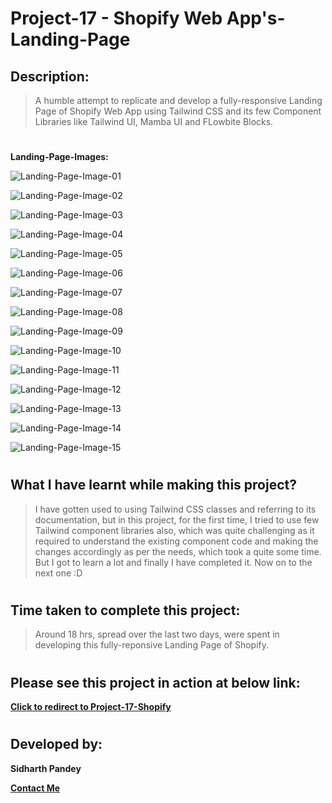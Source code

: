 # Project-17 - Shopify Web App's-Landing-Page


## Description:

> A humble attempt to replicate and develop a fully-responsive Landing Page of Shopify Web App using Tailwind CSS and its few Component Libraries like Tailwind UI, Mamba UI and FLowbite Blocks.

# 

**Landing-Page-Images:**


![Landing-Page-Image-01](./screenshots/Landing-Page-17.01.png)

![Landing-Page-Image-02](./screenshots/Landing-Page-17.02.png)

![Landing-Page-Image-03](./screenshots/Landing-Page-17.03.png)

![Landing-Page-Image-04](./screenshots/Landing-Page-17.04.png)

![Landing-Page-Image-05](./screenshots/Landing-Page-17.05.png)

![Landing-Page-Image-06](./screenshots/Landing-Page-17.06.png)

![Landing-Page-Image-07](./screenshots/Landing-Page-17.07.png)

![Landing-Page-Image-08](./screenshots/Landing-Page-17.08.png)

![Landing-Page-Image-09](./screenshots/Landing-Page-17.09.png)

![Landing-Page-Image-10](./screenshots/Landing-Page-17.10.png)

![Landing-Page-Image-11](./screenshots/Landing-Page-17.11.png)

![Landing-Page-Image-12](./screenshots/Landing-Page-17.12.png)

![Landing-Page-Image-13](./screenshots/Landing-Page-17.13.png)

![Landing-Page-Image-14](./screenshots/Landing-Page-17.14.png)

![Landing-Page-Image-15](./screenshots/Landing-Page-17.15.png)

#

## What I have learnt while making this project?

> I have gotten used to using Tailwind CSS classes and referring to its documentation, but in this project, for the first time, I tried to use few Tailwind component libraries also, which was quite challenging as it required to understand the existing component code and making the changes accordingly as per the needs, which took a quite some time. But I got to learn a lot and finally I have completed it. Now on to the next one :D 

#

## Time taken to complete this project:
> Around 18 hrs, spread over the last two days, were spent in developing this fully-reponsive Landing Page of Shopify.

#

## Please see this project in action at below link:

**[Click to redirect to Project-17-Shopify](https://p17-shopify.netlify.app/)**

#

## Developed by:

**Sidharth Pandey**

**[Contact Me](mailto:sidp0008@gmail.com)**

#